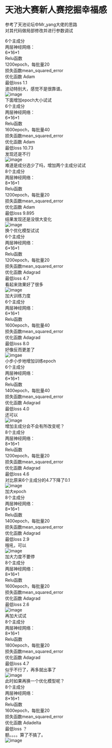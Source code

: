 # 天池大赛新人赛挖掘幸福感  
参考了天池论坛中Mr_yang大佬的思路  
对其代码做局部修改并进行参数调试  
  
6个主成分  
两层神经网络：  
6\*16\*1  
Relu函数  
1200epoch，每批量20  
损失函数mean_squared_error  
优化函数 Adam  
最低loss 1.1  
波动特别大，感觉不是很靠谱。  
![image](images/1.jpg)  
下面增加epoch大小试试  
6个主成分  
两层神经网络：  
6\*16\*1   
Relu函数  
1600epoch，每批量40  
损失函数mean_squared_error  
优化函数 Adam  
最低loss 10.73  
发现还是不行  
![image](images/2.jpg)  
难道是成分选少了吗，增加两个主成分试试  
8个主成分  
两层神经网络：  
8\*16\*1   
Relu函数  
1200epoch，每批量20  
损失函数mean_squared_error  
优化函数 Adam  
最低loss 9.895  
结果发现还是没很大变化  
![image](images/3.jpg)  
换个优化模型试试  
6个主成分  
两层神经网络：  
6\*16\*1   
Relu函数  
1200epoch，每批量20  
损失函数mean_squared_error  
优化函数 Adagrad  
最低loss 4.7  
看起来效果好了很多  
![image](images/4.jpg)  
加大训练力度  
6个主成分  
两层神经网络：  
6\*16\*1   
Relu函数  
1600epoch，每批量40  
损失函数mean_squared_error  
优化函数 Adagrad  
最低loss 8.0  
好像反而更差了  
![imgae](images/5.jpg)  
小步小步地增加训练epoch  
6个主成分  
两层神经网络：  
6\*16\*1   
Relu函数  
1400epoch，每批量40  
损失函数mean_squared_error  
优化函数 Adagrad  
最低loss 4.0  
还可以  
![image](images/6.jpg)  
增加主成分会不会有所改变呢？  
8个主成分  
两层神经网络：  
8\*16\*1   
Relu函数  
1200epoch，每批量20  
损失函数mean_squared_error  
优化函数 Adagrad  
最低loss 4.6  
对比原来6个主成分的4.7下降了0.1  
![image](images/7.jpg)  
加大epoch  
8个主成分  
两层神经网络：  
8\*16\*1   
Relu函数  
1400epoch，每批量20  
损失函数mean_squared_error  
优化函数 Adagrad  
最低loss 2.9  
哦吼，可以  
![image](images/8.jpg)  
加大力度不要停  
8个主成分  
两层神经网络：  
8\*16\*1  
Relu函数  
1600epoch，每批量20  
损失函数mean_squared_error  
优化函数 Adagrad  
最低loss 2.6  
![image](images/9.jpg)  
再加大试试  
8个主成分  
两层神经网络：    
8\*16\*1   
Relu函数    
1800epoch，每批量20  
损失函数mean_squared_error  
优化函数 Adagrad  
最低loss 4.7  
似乎不行了，再多就出事了  
![image](images/10.jpg)  
此时如果再换一个优化模型呢？  
8个主成分  
两层神经网络：  
8\*16\*1  
Relu函数  
1600epoch，每批量20  
损失函数mean_squared_error  
优化函数 Adadelta  
最低loss ？  
额。。。。算了不搞了。  
![image](images/11.jpg)
